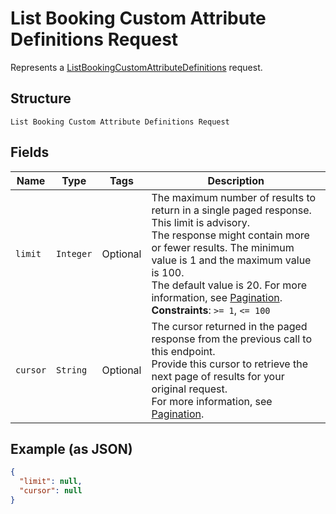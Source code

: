 
# List Booking Custom Attribute Definitions Request

Represents a [ListBookingCustomAttributeDefinitions](../../doc/api/booking-custom-attributes.md#list-booking-custom-attribute-definitions) request.

## Structure

`List Booking Custom Attribute Definitions Request`

## Fields

| Name | Type | Tags | Description |
|  --- | --- | --- | --- |
| `limit` | `Integer` | Optional | The maximum number of results to return in a single paged response. This limit is advisory.<br>The response might contain more or fewer results. The minimum value is 1 and the maximum value is 100.<br>The default value is 20. For more information, see [Pagination](https://developer.squareup.com/docs/build-basics/common-api-patterns/pagination).<br>**Constraints**: `>= 1`, `<= 100` |
| `cursor` | `String` | Optional | The cursor returned in the paged response from the previous call to this endpoint.<br>Provide this cursor to retrieve the next page of results for your original request.<br>For more information, see [Pagination](https://developer.squareup.com/docs/build-basics/common-api-patterns/pagination). |

## Example (as JSON)

```json
{
  "limit": null,
  "cursor": null
}
```

